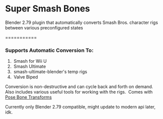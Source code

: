 # Super Smash Bones
Blender 2.79 plugin that automatically converts Smash Bros. character rigs between various preconfigured states

===========
### Supports Automatic Conversion To:
1.  Smash for Wii U
2.  Smash Ultimate
3.  smash-ultimate-blender's temp rigs
4.  Valve Biped

Conversion is non-destructive and can cycle back and forth on demand. \
Also includes various useful tools for working with the rigs.  Comes with [Pose Bone Transforms](https://github.com/Blaco/Pose-Bone-Transforms/)

Currently only Blender 2.79 compatible, might update to modern api later, idk.
